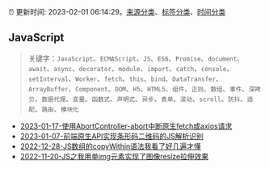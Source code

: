 :alarm_clock: 更新时间: 2023-02-01 06:14:29。[来源分类](../README.md)、[标签分类](../TAGS.md)、[时间分类](../TIMELINE.md)

## JavaScript


> 关键字：`JavaScript`、`ECMAScript`、`JS`、`ES6`、`Promise`、`document`、`await`、`async`、`decorator`、`module`、`import`、`catch`、`console`、`setInterval`、`Worker`、`fetch`、`this`、`bind`、`DataTransfer`、`ArrayBuffer`、`Component`、`DOM`、`H5`、`HTML5`、`组件`、`正则`、`数组`、`事件`、`深拷贝`、`数据代理`、`变量`、`函数式`、`声明式`、`异步`、`表单`、`滚动`、`scroll`、`防抖`、`适配`、`路由`、`模块化`



- [2023-01-17-使用AbortController-abort中断原生fetch或axios请求](https://www.zhangxinxu.com/wordpress/2023/01/fetch-abortcontroller-abort-fetch-axios/) 
- [2023-01-07-前端原生API实现条形码二维码的JS解析识别](https://www.zhangxinxu.com/wordpress/2023/01/js-parse-barcode-qrcode-barcodedetector/) 
- [2022-12-28-JS数组的copyWithin语法我看了好几遍才懂](https://www.zhangxinxu.com/wordpress/2022/12/js-array-copywithin/) 
- [2022-11-20-JS之我用单img元素实现了图像resize拉伸效果](https://www.zhangxinxu.com/wordpress/2022/11/js-image-resize/) 